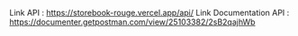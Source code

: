 Link API : https://storebook-rouge.vercel.app/api/
Link Documentation API : https://documenter.getpostman.com/view/25103382/2sB2qajhWb
